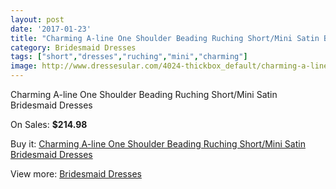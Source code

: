 ```yaml
---
layout: post
date: '2017-01-23'
title: "Charming A-line One Shoulder Beading Ruching Short/Mini Satin Bridesmaid Dresses"
category: Bridesmaid Dresses
tags: ["short","dresses","ruching","mini","charming"]
image: http://www.dressesular.com/4024-thickbox_default/charming-a-line-one-shoulder-beading-ruching-short-mini-satin-bridesmaid-dresses.jpg
---
```

Charming A-line One Shoulder Beading Ruching Short/Mini Satin Bridesmaid Dresses

On Sales: **$214.98**
<a href="https://www.dressesular.com/bridesmaid-dresses/1727-charming-a-line-one-shoulder-beading-ruching-short-mini-satin-bridesmaid-dresses.html"><amp-img layout="responsive" width="600" height="600" src="//www.dressesular.com/4024-thickbox_default/charming-a-line-one-shoulder-beading-ruching-short-mini-satin-bridesmaid-dresses.jpg" alt="Charming A-line One Shoulder Beading Ruching Short/Mini Satin Bridesmaid Dresses 0" /></a>

Buy it: [Charming A-line One Shoulder Beading Ruching Short/Mini Satin Bridesmaid Dresses](https://www.dressesular.com/bridesmaid-dresses/1727-charming-a-line-one-shoulder-beading-ruching-short-mini-satin-bridesmaid-dresses.html "Charming A-line One Shoulder Beading Ruching Short/Mini Satin Bridesmaid Dresses")

View more: [Bridesmaid Dresses](https://www.dressesular.com/4-bridesmaid-dresses "Bridesmaid Dresses")